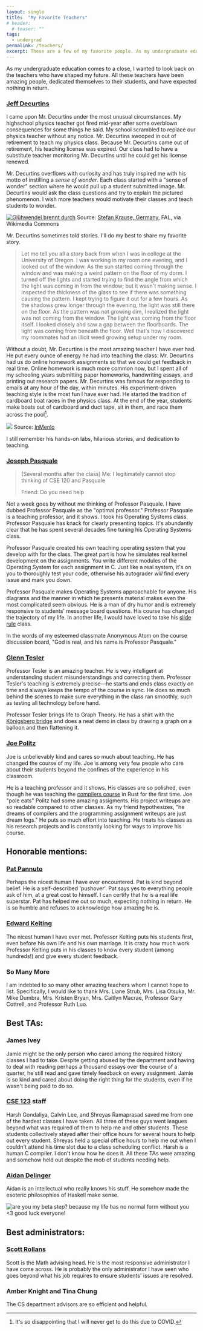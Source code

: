 ```yaml
---
layout: single
title:  "My Favorite Teachers"
# header:
  # teaser: ""
tags:
  - undergrad
permalink: /teachers/
excerpt: These are a few of my favorite people. As my undergraduate education comes to a close, I wanted to look back on the teachers who have shaped my future. All these teachers have been amazing people, dedicated themselves to their students, and have expected nothing in return.
---
```


As my undergraduate education comes to a close, I wanted to look back on the teachers who have shaped my future. All these teachers have been amazing people, dedicated themselves to their students, and have expected nothing in return.

### [Jeff Decurtins](https://machronicle.com/m-a-physics-teacher-jeff-decurtins-discusses-his-teaching-career-and-upcoming-retirement/)

I came upon Mr. Decurtins under the most unusual circumstances. My highschool physics teacher got fired mid-year after some overblown consequences for some things he said. My school scrambled to replace our physics teacher without any notice. Mr. Decurtins swooped in out of retirement to teach my physics class. Because Mr. Decurtins came out of retirement, his teaching license was expired. Our class had to have a substitute teacher monitoring Mr. Decurtins until he could get his license renewed. 

Mr. Decurtins overflows with curiosity and has truly inspired me with his motto of instilling a *sense of wonder*. Each class started with a "sense of wonder" section where he would pull up a student submitted image. Mr. Decurtins would ask the class questions and try to explain the pictured phenomenon. I wish more teachers would motivate their classes and teach students to wonder.

<a title="Stefan Krause, Germany, FAL, via Wikimedia Commons" href="https://commons.wikimedia.org/wiki/File:Gl%C3%BChwendel_brennt_durch.jpg"><img alt="Glühwendel brennt durch" src="../images/teachers/719px-Glühwendel_brennt_durch.webp"></a>
Source: <a href="https://commons.wikimedia.org/wiki/File:Gl%C3%BChwendel_brennt_durch.jpg">Stefan Krause, Germany</a>, FAL, via Wikimedia Commons

Mr. Decurtins sometimes told stories. I'll do my best to share my favorite story.

> Let me tell you all a story back from when I was in college at the University of Oregon. I was working in my room one evening, and I looked out of the window. As the sun started coming through the window and was making a weird pattern on the floor of my dorm. I turned off the lights and started trying to find the angle from which the light was coming in from the window; but it wasn't making sense. I inspected the thickness of the glass to see if there was something causing the pattern. I kept trying to figure it out for a few hours. As the shadows grew longer through the evening, the light was still there on the floor. As the pattern was not growing dim, I realized the light was not coming from the window. The light was coming from the floor itself. I looked closely and saw a gap between the floorboards. The light was coming from beneath the floor. Well that's how I discovered my roommates had an illicit weed growing setup under my room.

Without a doubt, Mr. Decurtins is the most amazing teacher I have ever had. He put every ounce of energy he had into teaching the class. Mr. Decurtins had us do online homework assignments so that we could get feedback in real time. Online homework is much more common now, but I spent all of my schooling years submitting paper homeworks, handwriting essays, and printing out research papers. Mr. Decurtins was famous for responding to emails at any hour of the day, within minutes. His experiment-driven teaching style is the most fun I have ever had. He started the tradition of cardboard boat races in the physics class. At the end of the year, students make boats out of cardboard and duct tape, sit in them, and race them across the pool[^1].

![](../images/teachers/Struggle-Bus-at-M-A-cardboard-boat-races1.webp)
Source: [InMenlo](https://inmenlo.com/2013/06/01/spotted-cardboard-boat-races-at-menlo-atherton/)

I still remember his hands-on labs, hilarious stories, and dedication to teaching. 

### [Joseph Pasquale](https://cseweb.ucsd.edu/~pasquale/)

> (Several months after the class)
> Me: I legitimately cannot stop thinking of CSE 120 and Pasquale
>
> Friend: Do you need help

Not a week goes by without me thinking of Professor Pasquale. I have dubbed Professor Pasquale as the "optimal professor." Professor Pasquale is a teaching professor, and it shows. I took his Operating Systems class. Professor Pasquale has knack for clearly presenting topics. It's abundantly clear that he has spent several decades fine tuning his Operating Systems class.

Professor Pasquale created his own teaching operating system that you develop with for the class. The great part is how he simulates real kernel development on the assignments. You write different modules of the Operating System for each assignment in C. Just like a real system, it's on you to thoroughly test your code, otherwise his autograder *will* find every issue and mark you down.

Professor Pasquale makes Operating Systems approachable for anyone. His diagrams and the manner in which he presents material makes even the most complicated seem obvious. He is a man of dry humor and is extremely responsive to students' message board questions. His course has changed the trajectory of my life. In another life, I would have loved to take his [slide rule](https://cseweb.ucsd.edu//~pasquale/Classes/SlideRule/) class.

In the words of my esteemed classmate Anonymous Atom on the course discussion board, "God is real, and his name is Professor Pasquale."

### [Glenn Tesler](https://mathweb.ucsd.edu/~gptesler/)

Professor Tesler is an amazing teacher. He is very intelligent at understanding student misunderstandings and correcting them. Professor Tesler's teaching is extremely precise—he starts and ends class exactly on time and always keeps the tempo of the course in sync. He does so much behind the scenes to make sure everything in the class ran smoothly, such as testing all technology before hand.

Professor Tesler brings life to Graph Theory. He has a shirt with the [Königsberg bridge](https://en.wikipedia.org/wiki/Seven_Bridges_of_K%C3%B6nigsberg) and does a neat demo in class by drawing a graph on a balloon and then flattening it.

### [Joe Politz](https://jpolitz.github.io/)

Joe is unbelievably kind and cares so much about teaching. He has changed the course of my life. Joe is among very few people who care about their students beyond the confines of the experience in his classroom.

He is a teaching professor and it shows. His classes are so polished, even though he was teaching the [compilers course](https://ucsd-compilers-s23.github.io/) in Rust for the first time. Joe "pole eats" Politz had some amazing assigments. His project writeups are so readable compared to other classes. As my friend hypothesizes, "he dreams of compilers and the programming assignment writeups are just dream logs." He puts so much effort into teaching. He treats his classes as his research projects and is constantly looking for ways to improve his course. 

## Honorable mentions:

### [Pat Pannuto](https://patpannuto.com/)

Perhaps the nicest human I have ever encountered. Pat is kind beyond belief. He is a self-described 'pushover'. Pat says yes to everything people ask of him, at a great cost to himself. I can certify that he is a real life superstar. Pat has helped me out so much, expecting nothing in return. He is so humble and refuses to acknowledge how amazing he is. 

### [Edward Kelting](https://ucsd.academia.edu/EdwardKelting)

The nicest human I have ever met. Professor Kelting puts his students first, even before his own life and his own marriage. It is crazy how much work Professor Kelting puts in his classes to know every student (among hundreds!) and give every student feedback. 

### So Many More
I am indebted to so many other amazing teachers whom I cannot hope to list.
Specifically, I would like to thank Mrs. Liane Strub, Mrs. Lisa Otsuka, Mr. Mike Dumbra, Mrs. Kristen Bryan, Mrs. Caitlyn Macrae, Professor Gary Cottrell, and Professor Ruth Luo.

## Best TAs:

### James Ivey

Jamie might be the only person who cared among the required history classes I had to take. Despite getting abused by the department and having to deal with reading perhaps a thousand essays over the course of a quarter, he still read and gave timely feedback on every assignment. Jamie is so kind and cared about doing the right thing for the students, even if he wasn't being paid to do so.

### [CSE 123](https://cseweb.ucsd.edu/classes/wi23/cse123-a/) staff

Harsh Gondaliya, Calvin Lee, and Shreyas Ramaprasad saved me from one of the hardest classes I have taken. All three of these guys went leagues beyond what was required of them to help me and other students. These students collectively stayed after their office hours for several hours to help out every student. Shreyas held a special office hours to help me out when I couldn't attend his time slot due to a class scheduling conflict. Harsh is a human C compiler. I don't know how he does it. All these TAs were amazing and somehow held out despite the mob of students needing help.

### [Aidan Delinger](https://denlinger.dev/)

Aidan is an intellectual who really knows his stuff. He somehow made the esoteric philosophies of Haskell make sense.

![are you my beta step? because my life has no normal form without you <3 good luck everyone!](../images/teachers/blackboard.webp)

## Best administrators:

### [Scott Rollans](https://www.youtube.com/watch?v=2Ud-OWijg5c)

Scott is the Math advising head. He is the most responsive administrator I have come across. He is probably the only administrator I have seen who goes beyond what his job requires to ensure students' issues are resolved.

### Amber Knight and Tina Chung

The CS department advisors are so efficient and helpful.

<!--
Only two among the dozens of profs I have had.
Dishonorable mentions:
Edmund Chang
Bryan Chin

These guys both have very kind demeanors. However, based on their actions, they do not have students' best interests at heart. Both professors implemented student hostile policies. Both had no visible interest in fixing student concerns.

I have been personally wronged by Edmund Chang.

Extra dishonorable mention:
<redacted> administration
Wronged me every time I interact with them.
-->

[^1]: It's so disappointing that I will never get to do this due to COVID.
